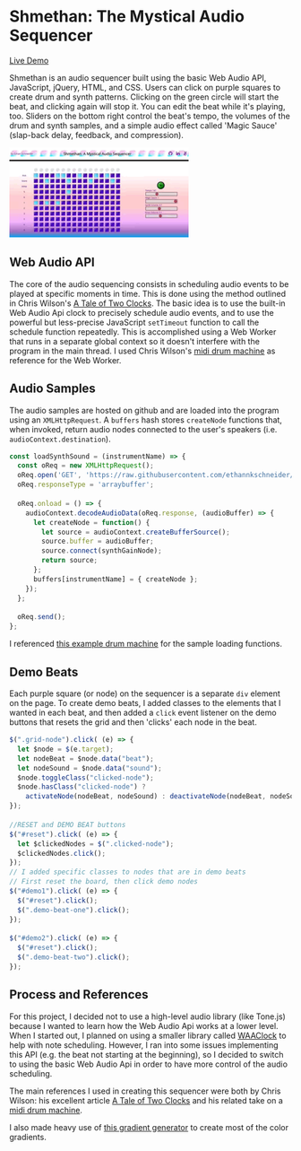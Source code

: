 # Shmethan: The Mystical Audio Sequencer
[Live Demo](http://ethannkschneider.me/shmethan/)  


Shmethan is an audio sequencer built using the basic Web Audio API, JavaScript, jQuery, HTML, and CSS. Users can click on purple squares to create drum and synth patterns. Clicking on the green circle will start the beat, and clicking again will stop it. You can edit the beat while it's playing, too. Sliders on the bottom right control the beat's tempo, the volumes of the drum and synth samples, and a simple audio effect called 'Magic Sauce' (slap-back delay, feedback, and compression).

![Using Shmethan](https://github.com/ethannkschneider/ecto-drum/blob/master/images/shmethan_gif.gif)

## Web Audio API
The core of the audio sequencing consists in scheduling audio events to be played at specific moments in time. This is done using the method outlined in Chris Wilson's [A Tale of Two Clocks](https://www.html5rocks.com/en/tutorials/audio/scheduling/). The basic idea is to use the built-in Web Audio Api clock to precisely schedule audio events, and to use the powerful but less-precise JavaScript `setTimeout` function to call the schedule function repeatedly. This is accomplished using a Web Worker that runs in a separate global context so it doesn't interfere with the program in the main thread. I used Chris Wilson's [midi drum machine](https://github.com/cwilso/MIDIDrums) as reference for the Web Worker.

## Audio Samples
The audio samples are hosted on github and are loaded into the program using an `XMLHttpRequest`. A `buffers` hash stores `createNode` functions that, when invoked, return audio nodes connected to the user's speakers (i.e. `audioContext.destination`).

````javascript
const loadSynthSound = (instrumentName) => {
  const oReq = new XMLHttpRequest();
  oReq.open('GET', 'https://raw.githubusercontent.com/ethannkschneider/ecto-drum/master/audio_files/' + instrumentName + ".mp3", true);
  oReq.responseType = 'arraybuffer';

  oReq.onload = () => {
    audioContext.decodeAudioData(oReq.response, (audioBuffer) => {
      let createNode = function() {
        let source = audioContext.createBufferSource();
        source.buffer = audioBuffer;
        source.connect(synthGainNode);
        return source;
      };
      buffers[instrumentName] = { createNode };
    });
  };

  oReq.send();
};
````

I referenced [this example drum machine](http://sebpiq.github.io/WAAClock/demos/beatSequence.html) for the sample loading functions.

## Demo Beats
Each purple square (or node) on the sequencer is a separate `div` element on the page. To create demo beats, I added classes to the elements that I wanted in each beat, and then added a `click` event listener on the demo buttons that resets the grid and then 'clicks' each node in the beat.

````javascript
$(".grid-node").click( (e) => {
  let $node = $(e.target);
  let nodeBeat = $node.data("beat");
  let nodeSound = $node.data("sound");
  $node.toggleClass("clicked-node");
  $node.hasClass("clicked-node") ?
    activateNode(nodeBeat, nodeSound) : deactivateNode(nodeBeat, nodeSound);
});

//RESET and DEMO BEAT buttons
$("#reset").click( (e) => {
  let $clickedNodes = $(".clicked-node");
  $clickedNodes.click();
});
// I added specific classes to nodes that are in demo beats
// First reset the board, then click demo nodes
$("#demo1").click( (e) => {
  $("#reset").click();
  $(".demo-beat-one").click();
});

$("#demo2").click( (e) => {
  $("#reset").click();
  $(".demo-beat-two").click();
});
````

## Process and References
For this project, I decided not to use a high-level audio library (like Tone.js) because I wanted to learn how the Web Audio Api works at a lower level. When I started out, I planned on using a smaller library called [WAAClock](https://github.com/sebpiq/WAAClock) to help with note scheduling. However, I ran into some issues implementing this API (e.g. the beat not starting at the beginning), so I decided to switch to using the basic Web Audio Api in order to have more control of the audio scheduling.  

The main references I used in creating this sequencer were both by Chris Wilson: his excellent article [A Tale of Two Clocks](https://www.html5rocks.com/en/tutorials/audio/scheduling/) and his related take on a [midi drum machine](https://github.com/cwilso/MIDIDrums).

I also made heavy use of [this gradient generator](http://www.colorzilla.com/gradient-editor/) to create most of the color gradients.
